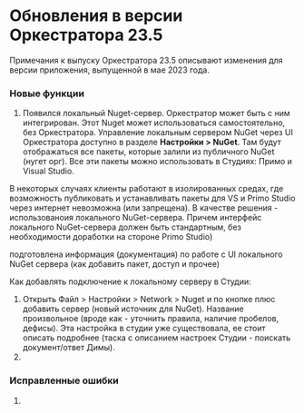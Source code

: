 # Обновления в версии Оркестратора 23.5

Примечания к выпуску Оркестратора 23.5 описывают изменения для версии приложения, выпущенной в мае 2023 года.

### Новые функции

1. Появился локальный Nuget-сервер. Оркестратор может быть с ним интегрирован. Этот Nuget может использоваться самостоятельно, без Оркестратора. Управление локальным сервером NuGet через  UI Оркестратора доступно в разделе **Настройки > NuGet**. Там будут отображаться все пакеты, которые залили из публичного NuGet (нугет орг). Все эти пакеты можно использовать в Студиях: Примо и Visual Studio. 
 
В некоторых случаях клиенты работают в изолированных средах, где возможность публиковать и устанавливать пакеты для VS и Primo Studio через интернет невозможна (или запрещена). В качестве решения - использованоия локального NuGet-сервера. 
Причем интерфейс локального NuGet-сервера должен быть стандартным, без необходимости доработки на стороне Primo Studio)

подготовлена информация (документация) по работе с UI локального NuGet сервера (как добавить пакет, доступ и прочее)

Как добавлять подключение к локальному серверу в Студии: 
1. Открыть Файл > Настройки > Network > Nuget и по кнопке плюс добавить сервер (новый источник для NuGet). Название произвольное (вроде как - уточнить правила, наличие пробелов, дефисы). Эта настройка в студии уже существовала, ее стоит описать подробнее (таска с описанием настроек Студии - поискать документ/ответ Димы).
2. 





### Исправленные ошибки

1.
